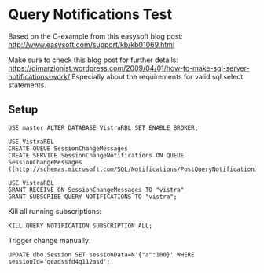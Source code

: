 # Query Notifications Test

Based on the C-example from this easysoft blog post: http://www.easysoft.com/support/kb/kb01069.html

Make sure to check this blog post for further details:
https://dimarzionist.wordpress.com/2009/04/01/how-to-make-sql-server-notifications-work/
Especially about the requirements for valid sql select statements.

## Setup

```
USE master ALTER DATABASE VistraRBL SET ENABLE_BROKER;

USE VistraRBL
CREATE QUEUE SessionChangeMessages
CREATE SERVICE SessionChangeNotifications ON QUEUE SessionChangeMessages
([http://schemas.microsoft.com/SQL/Notifications/PostQueryNotification]);

USE VistraRBL
GRANT RECEIVE ON SessionChangeMessages TO "vistra"
GRANT SUBSCRIBE QUERY NOTIFICATIONS TO "vistra";
```

Kill all running subscriptions:

```
KILL QUERY NOTIFICATION SUBSCRIPTION ALL;
```

Trigger change manually:

```
UPDATE dbo.Session SET sessionData=N'{"a":100}' WHERE sessionId='qeadssfd4q112asd';
```
